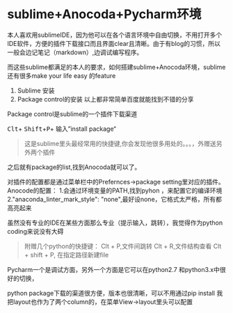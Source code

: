 # sublime+Anocoda+Pycharm环境

本人喜欢用sublimeIDE，因为他可以在各个语言环境中自由切换，不用打开多个IDE软件，方便的插件下载接口而且界面clear且清晰。由于有blog的习惯，所以一般会边记笔记（markdown）,边调试编写程序。

而这些sublime都满足的本人的要求，如何搭建sublime+Anocoda环境，sublime 还有很多make your life 
easy 的feature

1. Sublime 安装
2. Package control的安装
以上都非常简单百度就能找到不错的分享

Package control是sublime的一个插件下载渠道

<kbd>Clt</kbd>+ <kbd>Shift</kbd>+<kbd>P</kbd>+ 输入”install package“

>这是sublime里头最经常用的快捷键,你会发现他很多用处的。。。，外赠送另外两个插件

之后就有package的list,找到Anocoda就可以了。

对插件的配置都是通过菜单栏中的Prefernces->package setting里对应的插件。Anocode的配置：
1.会通过环境变量的PATH,找到pyhon ，来配置它的编译环境
2."anaconda_linter_mark_style": "none",最好设none，它格式太严格，所有都高亮起来

虽然没有专业的IDE在某些方面那么专业（提示输入，跳转），我觉得作为python coding来说没有大碍

> 附赠几个python的快捷键：
> Clt + P,文件间跳转
> Clt + R,文件结构查看
> Clt + shift + P, 在指定路径新建file
> 

Pycharm一个是调试方面，另外一个方面是它可以在python2.7 和python3.x中很好的切换，

python package下载的渠道很方便，版本也很清晰，可以不用通过pip install
我把layout也作为了两个column的，在菜单View->layout里头可以配置












